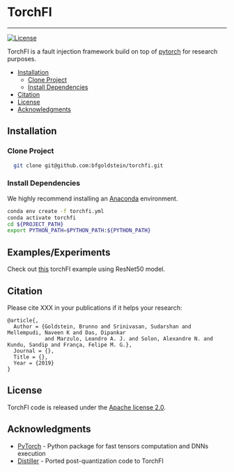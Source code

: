 # TorchFI
--------------------------------------------------------------------------------
[![License](https://img.shields.io/badge/License-Apache%202.0-blue.svg)](https://github.com/bfgoldstein/torchfi/LICENSE)

TorchFI is a fault injection framework build on top of [pytorch](https://pytorch.org/) for research purposes.

- [Installation](#installation)
  - [Clone Project](#clone-project)
  - [Install Dependencies](#install-dependencies)
- [Citation](#citation)
- [License](#license)
- [Acknowledgments](#acknowledgments)

## Installation

### Clone Project

  ```bash
    git clone git@github.com:bfgoldstein/torchfi.git
  ```

### Install Dependencies

We highly recommend installing an [Anaconda](https://www.continuum.io/downloads) environment.

  ```bash
  conda env create -f torchfi.yml
  conda activate torchfi
  cd ${PROJECT_PATH}
  export PYTHON_PATH=$PYTHON_PATH:${PYTHON_PATH}
  ```

## Examples/Experiments

Check out [this](https://github.com/bfgoldstein/torchfi/tree/master/experiments) torchFI example using ResNet50 model.

## Citation

Please cite XXX in your publications if it helps your research:

    @article{,
      Author = {Goldstein, Brunno and Srinivasan, Sudarshan and Mellempudi, Naveen K and Das, Dipankar 
                and Marzulo, Leandro A. J. and Solon, Alexandre N. and Kundu, Sandip and França, Felipe M. G.},
      Journal = {},
      Title = {},
      Year = {2019}
    }

## License

TorchFI code is released under the [Apache license 2.0](https://github.com/bfgoldstein/torchfi/LICENSE).

## Acknowledgments

- [PyTorch](https://github.com/pytorch/pytorch) - Python package for fast tensors computation and DNNs execution
- [Distiller](https://github.com/NervanaSystems/distiller) - Ported post-quantization code to TorchFI